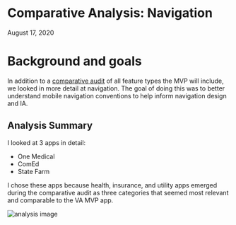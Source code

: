 # Comparative Analysis: Navigation

August 17, 2020

# Background and goals
In addition to a [comparative audit](https://github.com/department-of-veterans-affairs/va.gov-team/blob/master/products/va-mobile-app/ux-research/comparative-feature-analysis/summary.md) of all feature types the MVP will include, we looked in more detail at navigation. The goal of doing this was to better understand mobile navigation conventions to help inform navigation design and IA.


## Analysis Summary
I looked at 3 apps in detail: 
- One Medical
- ComEd
- State Farm

I chose these apps because health, insurance, and utility apps emerged during the comparative audit as three categories that seemed most relevant and comparable to the VA MVP app. 

![analysis image](https://github.com/department-of-veterans-affairs/va.gov-team/blob/master/products/va-mobile-app/ux-research/comparative-feature-analysis/Navigation-Comparative-Analysis.png)
